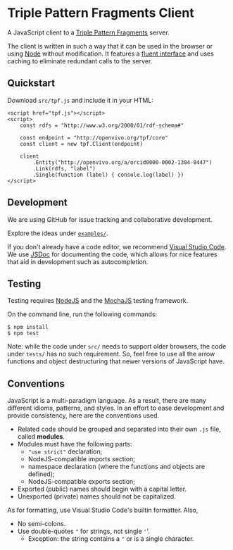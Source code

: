 Triple Pattern Fragments Client
===============================

A JavaScript client to a [Triple Pattern Fragments][] server.


The client is written in such a way that it can be used in the browser or using
[Node][] without modification. It features a [fluent interface][] and uses
caching to eliminate redundant calls to the server.


[fluent interface]: https://en.wikipedia.org/wiki/Fluent_interface
[Node]: https://nodejs.org
[Triple Pattern Fragments]: http://linkeddatafragments.org/


Quickstart
----------

Download `src/tpf.js` and include it in your HTML:

    <script href="tpf.js"></script>
    <script>
        const rdfs = "http://www.w3.org/2000/01/rdf-schema#"

        const endpoint = "http://openvivo.org/tpf/core"
        const client = new tpf.Client(endpoint)

        client
            .Entity("http://openvivo.org/a/orcid0000-0002-1304-8447")
            .Link(rdfs, "label")
            .Single(function (label) { console.log(label) })
    </script>



Development
-----------

We are using GitHub for issue tracking and collaborative development.

Explore the ideas under [`examples/`](examples/).

If you don't already have a code editor, we recommend [Visual Studio Code][].
We use [JSDoc][] for documenting the code, which allows for nice features that
aid in development such as autocompletion.

[JSDoc]: https://jsdoc.app/
[Visual Studio Code]: https://code.visualstudio.com/


Testing
-------

Testing requires [NodeJS](https://nodejs.org) and the
[MochaJS](https://mochajs.org/) testing framework.

On the command line, run the following commands:

    $ npm install
    $ npm test

Note: while the code under `src/` needs to support older browsers, the code
under `tests/` has no such requirement. So, feel free to use all the arrow
functions and object destructuring that newer versions of JavaScript have.


Conventions
-----------

JavaScript is a multi-paradigm language. As a result, there are many different
idioms, patterns, and styles. In an effort to ease development and provide
consistency, here are the conventions used.

 * Related code should be grouped and separated into their own `.js` file,
   called **modules**.
 * Modules must have the following parts:
   * `"use strict"` declaration;
   * NodeJS-compatible imports section;
   * namespace declaration (where the functions and objects are defined);
   * NodeJS-compatible exports section;
 * Exported (public) names should begin with a capital letter.
 * Unexported (private) names should not be capitalized.

As for formatting, use Visual Studio Code's builtin formatter. Also,

 * No semi-colons.
 * Use double-quotes `"` for strings, not single `'`'.
   * Exception: the string contains a `"` or is a single character.
